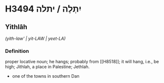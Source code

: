 # H3494 יִתְלָה / יתלה

## Yithlâh

_(yith-law' | yit-LAW | yeet-LA)_

### Definition

proper locative noun; he hangs; probably from [[H8518]]; it will hang, i.e., be high; Jithlah, a place in Palestine; Jethlah.

- one of the towns in southern Dan
